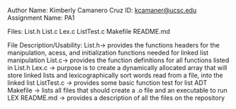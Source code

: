Author Name: Kimberly Camanero 
Cruz ID: kcamaner@ucsc.edu
Assignment Name: PA1

Files:
      List.h
      List.c
      Lex.c
      ListTest.c 
      Makefile
      README.md

File Description/Usability:
            List.h-> provides the functions headers for the manipulation, acess, and initialization functions needed for linked list
                     manipulation 
            List.c-> provides the function definitions for all functions listed in List.h 
            Lex.c -> purpose is to create a dynamically allocated array that will store linked lists and lexicographically 
                     sort words read from a file, into the linked list 
            ListTest.c -> provides some basic function test for list ADT
            Makefile -> lists all files that should create a .o file and an executable to run LEX 
            README.md -> provides a description of all the files on the repository 